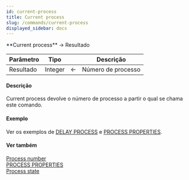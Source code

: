 ```yaml
---
id: current-process
title: Current process
slug: /commands/current-process
displayed_sidebar: docs
---
```


<!--REF #_command_.Current process.Syntax-->**Current process**  -> Resultado<!-- END REF-->
<!--REF #_command_.Current process.Params-->
| Parâmetro | Tipo |  | Descrição |
| --- | --- | --- | --- |
| Resultado | Integer | &#8592; | Número de processo |

<!-- END REF-->

#### Descrição 

<!--REF #_command_.Current process.Summary-->Current process devolve o número de processo a partir o qual se chama este comando.<!-- END REF-->

#### Exemplo 

Ver os exemplos de [DELAY PROCESS](delay-process.md "DELAY PROCESS") e [PROCESS PROPERTIES](process-properties.md "PROCESS PROPERTIES").

#### Ver também 

[Process number](process-number.md)  
[PROCESS PROPERTIES](process-properties.md)  
[Process state](process-state.md)  
